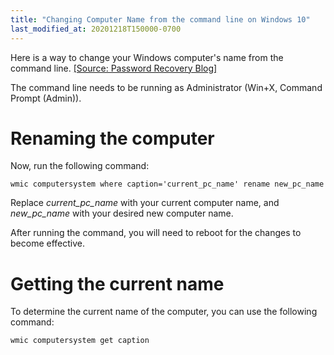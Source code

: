 ```yaml
---
title: "Changing Computer Name from the command line on Windows 10"
last_modified_at: 20201218T150000-0700
---
```


Here is a way to change your Windows computer's name from the command line.
[[Source: Password Recovery Blog]](https://www.top-password.com/blog/3-ways-to-change-computer-name-in-windows-10/#:~:text=Method%203%3A%20Change%20Computer%20Name%20from%20Command%20Prompt)

The command line needs to be running as Administrator (Win+X, Command Prompt (Admin)).

# Renaming the computer

Now, run the following command:

`wmic computersystem where caption='current_pc_name' rename new_pc_name`

Replace _current_pc_name_ with your current computer name, and _new_pc_name_ with your desired new computer name.

After running the command, you will need to reboot for the changes to become effective.

# Getting the current name

To determine the current name of the computer, you can use the following command:

`wmic computersystem get caption`
